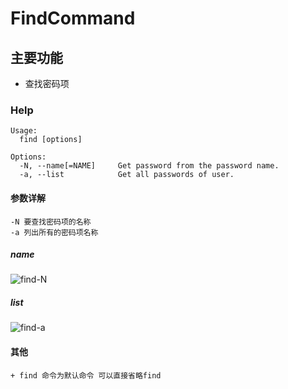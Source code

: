 # FindCommand

## 主要功能

- 查找密码项

### Help

```
Usage:
  find [options]

Options:
  -N, --name[=NAME]     Get password from the password name.
  -a, --list            Get all passwords of user.
```
#### 参数详解

```
-N 要查找密码项的名称
-a 列出所有的密码项名称
```

##### name

![find-N](http://assest.dowte.com/imgs/pass-cli/find-N.jpg)

##### list 
![find-a](http://assest.dowte.com/imgs/pass-cli/find-a.jpg)

#### 其他
    + find 命令为默认命令 可以直接省略find
